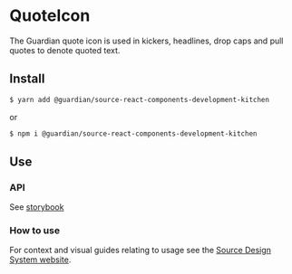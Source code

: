 # QuoteIcon

The Guardian quote icon is used in kickers, headlines, drop caps and pull quotes to denote quoted text.

## Install

```sh
$ yarn add @guardian/source-react-components-development-kitchen
```

or

```sh
$ npm i @guardian/source-react-components-development-kitchen
```

## Use

### API

See [storybook](https://guardian.github.io/source/?path=/docs/packages-source-react-components-development-kitchen-quote-icon--playground)

### How to use

For context and visual guides relating to usage see the [Source Design System website](https://theguardian.design).
